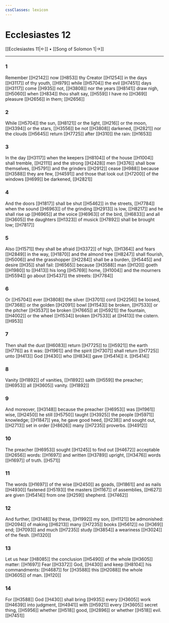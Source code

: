 ```yaml
---
cssClasses: lexicon
---
```

# Ecclesiastes 12

[[Ecclesiastes 11|←]] • [[Song of Solomon 1|→]]

---

### 1
Remember [[H2142]]  now [[H853]] thy Creator [[H1254]] in the days [[H3117]] of thy youth, [[H979]] while [[H5704]] the evil [[H7451]] days [[H3117]] come [[H935]] not, [[H3808]] nor the years [[H8141]] draw nigh, [[H5060]] when [[H834]] thou shalt say, [[H559]] I have no [[H369]] pleasure [[H2656]] in them; [[H2656]]

### 2
While [[H5704]] the sun, [[H8121]] or the light, [[H216]] or the moon, [[H3394]] or the stars, [[H3556]] be not [[H3808]] darkened, [[H2821]] nor the clouds [[H5645]] return [[H7725]] after [[H310]] the rain: [[H1653]]

### 3
In the day [[H3117]] when the keepers [[H8104]] of the house [[H1004]] shall tremble, [[H2111]] and the strong [[H2428]] men [[H376]] shall bow themselves, [[H5791]] and the grinders [[H2912]] cease [[H988]] because [[H3588]] they are few, [[H4591]] and those that look out [[H7200]] of the windows [[H699]] be darkened, [[H2821]]

### 4
And the doors [[H1817]] shall be shut [[H5462]] in the streets, [[H7784]] when the sound [[H6963]] of the grinding [[H2913]] is low, [[H8217]] and he shall rise up [[H6965]] at the voice [[H6963]] of the bird, [[H6833]] and all [[H3605]] the daughters [[H1323]] of musick [[H7892]] shall be brought low; [[H7817]]

### 5
Also [[H1571]] they shall be afraid [[H3372]] of high, [[H1364]] and fears [[H2849]] in the way, [[H1870]] and the almond tree [[H8247]] shall flourish, [[H5006]] and the grasshopper [[H2284]] shall be a burden, [[H5445]] and desire [[H35]] shall fail: [[H6565]] because [[H3588]] man [[H120]] goeth [[H1980]] to [[H413]] his long [[H5769]] home, [[H1004]] and the mourners [[H5594]] go about [[H5437]] the streets: [[H7784]]

### 6
Or [[H5704]] ever [[H3808]] the silver [[H3701]] cord [[H2256]] be loosed, [[H7368]] or the golden [[H2091]] bowl [[H1543]] be broken, [[H7533]] or the pitcher [[H3537]] be broken [[H7665]] at [[H5921]] the fountain, [[H4002]] or the wheel [[H1534]] broken [[H7533]] at [[H413]] the cistern. [[H953]]

### 7
Then shall the dust [[H6083]] return [[H7725]] to [[H5921]] the earth [[H776]] as it was: [[H1961]] and the spirit [[H7307]] shall return [[H7725]] unto [[H413]] God [[H430]] who [[H834]] gave [[H5414]] it. [[H5414]]

### 8
Vanity [[H1892]] of vanities, [[H1892]] saith [[H559]] the preacher; [[H6953]] all [[H3605]] vanity. [[H1892]]

### 9
And moreover, [[H3148]] because the preacher [[H6953]] was [[H1961]] wise, [[H2450]] he still [[H5750]] taught [[H3925]] the people [[H5971]] knowledge; [[H1847]] yea, he gave good heed, [[H238]] and sought out, [[H2713]] set in order [[H8626]] many [[H7235]] proverbs. [[H4912]]

### 10
The preacher [[H6953]] sought [[H1245]] to find out [[H4672]] acceptable [[H2656]] words: [[H1697]] and written [[H3789]] upright, [[H3476]] words [[H1697]] of truth. [[H571]]

### 11
The words [[H1697]] of the wise [[H2450]] as goads, [[H1861]] and as nails [[H4930]] fastened [[H5193]] the masters [[H1167]] of assemblies, [[H627]] are given [[H5414]] from one [[H259]] shepherd. [[H7462]]

### 12
And further, [[H3148]] by these, [[H1992]] my son, [[H1121]] be admonished: [[H2094]] of making [[H6213]] many [[H7235]] books [[H5612]] no [[H369]] end; [[H7093]] and much [[H7235]] study [[H3854]] a weariness [[H3024]] of the flesh. [[H1320]]

### 13
Let us hear [[H8085]] the conclusion [[H5490]] of the whole [[H3605]] matter: [[H1697]] Fear [[H3372]] God, [[H430]] and keep [[H8104]] his commandments: [[H4687]] for [[H3588]] this [[H2088]] the whole [[H3605]] of man. [[H120]]

### 14
For [[H3588]] God [[H430]] shall bring [[H935]] every [[H3605]] work [[H4639]] into judgment, [[H4941]] with [[H5921]] every [[H3605]] secret thing, [[H5956]] whether [[H518]] good, [[H2896]] or whether [[H518]] evil. [[H7451]]